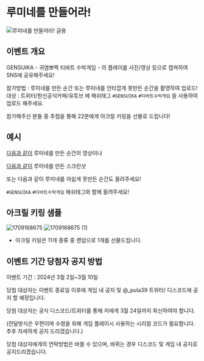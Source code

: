 # 루미네를 만들어라! 

![루미네를 만들어라! 글용](https://github.com/pula39/GensuikaLanding/assets/52481470/592791a6-17f7-40f9-bc43-99cd70e679f7)

## 이벤트 개요

GENSUIKA - 귀염뽀짝 티바트 수박게임 - 의 플레이를 사진/영상 등으로 캡쳐하여 SNS에 공유해주세요!

참가방법 : 루미네를 만든 순간 또는 루미네를 안타깝게 못만든 순간을 촬영하여 업로드!
대상 : 트위터/원신공식카페/유튜브 에 해쉬태그 `#GENSUIKA` `#티바트수박게임` 을 사용하여 업로드 해주세요.

참가해주신 분들 중 추첨을 통해 22분에게 아크릴 키링을 선물로 드립니다!

## 예시

[다음과 같이](https://twitter.com/ReichiDAD/status/1759531715922686057) 루미네를 만든 순간의 영상이나 

[다음과 같이](https://twitter.com/_pula39/status/1763831283762024564)  루미네를 만든 스크린샷

또는 다음과 같이 루미네를 아쉽게 못만든 순간도 올려주세요!

`#GENSUIKA` `#티바트수박게임` 해쉬태그와 함께 올려주세요!



## 아크릴 키링 샘플

![1709168675](https://github.com/pula39/GensuikaLanding/assets/52481470/41b122b5-84c6-4e1a-8258-d31b05a5bb9d)
![1709168675 (1)](https://github.com/pula39/GensuikaLanding/assets/52481470/52fe02bf-afe2-46aa-bd81-8b7bb82afe50)

 * 아크릴 키링은 11개 종류 중 랜덤으로 1개를 선물드립니다.

## 이벤트 기간 당첨자 공지 방법

이벤트 기간 : 2024년 3월 2일~3월 10일

당첨 대상자는 이벤트 종료일 이후에 게임 내 공지 및 @_pula39 트위터/ 디스코드에 공지 할 예정입니다.

당첨 대상자는 공식 디스코드/트위터를 통해 저에게 3월 24일까지 회신하여야 합니다.

(전달방식은 우편이며 수령을 위해 게임 플레이시 사용하는 시리얼 코드가 필요합니다. 추후 자세하게 공지 드리겠습니다.)

당첨 대상자에게의 연락방법은 바뀔 수 있으며, 바뀌는 경우 디스코드 및 게임 내 공지로 공지드리겠습니다.
